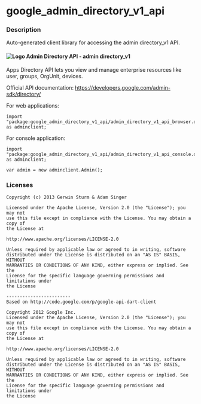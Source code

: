 # google_admin_directory_v1_api

### Description

Auto-generated client library for accessing the admin directory_v1 API.

#### ![Logo](http://www.google.com/images/icons/product/search-16.gif) Admin Directory API - admin directory_v1

Apps Directory API lets you view and manage enterprise resources like user, groups, OrgUnit, devices.

Official API documentation: https://developers.google.com/admin-sdk/directory/

For web applications:
```
import "package:google_admin_directory_v1_api/admin_directory_v1_api_browser.dart" as adminclient;
```

For console application:
```
import "package:google_admin_directory_v1_api/admin_directory_v1_api_console.dart" as adminclient;
```

```
var admin = new adminclient.Admin();
```

### Licenses

```
Copyright (c) 2013 Gerwin Sturm & Adam Singer

Licensed under the Apache License, Version 2.0 (the "License"); you may not
use this file except in compliance with the License. You may obtain a copy of
the License at

http://www.apache.org/licenses/LICENSE-2.0

Unless required by applicable law or agreed to in writing, software
distributed under the License is distributed on an "AS IS" BASIS, WITHOUT
WARRANTIES OR CONDITIONS OF ANY KIND, either express or implied. See the
License for the specific language governing permissions and limitations under
the License

------------------------
Based on http://code.google.com/p/google-api-dart-client

Copyright 2012 Google Inc.
Licensed under the Apache License, Version 2.0 (the "License"); you may not
use this file except in compliance with the License. You may obtain a copy of
the License at

http://www.apache.org/licenses/LICENSE-2.0

Unless required by applicable law or agreed to in writing, software
distributed under the License is distributed on an "AS IS" BASIS, WITHOUT
WARRANTIES OR CONDITIONS OF ANY KIND, either express or implied. See the
License for the specific language governing permissions and limitations under
the License

```
